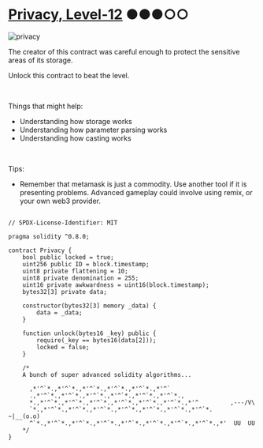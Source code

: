 # [Privacy, Level-12](https://ethernaut.openzeppelin.com/level/0x131c3249e115491E83De375171767Af07906eA36) ●●●○○

![privacy](https://ethernaut.openzeppelin.com/imgs/BigLevel12.svg)

The creator of this contract was careful enough to protect the sensitive areas of its storage.

Unlock this contract to beat the level.

<br>

Things that might help:
- Understanding how storage works
- Understanding how parameter parsing works
- Understanding how casting works

<br>

Tips:
- Remember that metamask is just a commodity.
Use another tool if it is presenting problems.
Advanced gameplay could involve using remix, or your own web3 provider.

##

```solidity
// SPDX-License-Identifier: MIT

pragma solidity ^0.8.0;

contract Privacy {
    bool public locked = true;
    uint256 public ID = block.timestamp;
    uint8 private flattening = 10;
    uint8 private denomination = 255;
    uint16 private awkwardness = uint16(block.timestamp);
    bytes32[3] private data;

    constructor(bytes32[3] memory _data) {
        data = _data;
    }

    function unlock(bytes16 _key) public {
        require(_key == bytes16(data[2]));
        locked = false;
    }

    /*
    A bunch of super advanced solidity algorithms...

      ,*'^`*.,*'^`*.,*'^`*.,*'^`*.,*'^`*.,*'^`
      .,*'^`*.,*'^`*.,*'^`*.,*'^`*.,*'^`*.,*'^`*.,
      *.,*'^`*.,*'^`*.,*'^`*.,*'^`*.,*'^`*.,*'^`*.,*'^         ,---/V\
      `*.,*'^`*.,*'^`*.,*'^`*.,*'^`*.,*'^`*.,*'^`*.,*'^`*.    ~|__(o.o)
      ^`*.,*'^`*.,*'^`*.,*'^`*.,*'^`*.,*'^`*.,*'^`*.,*'^`*.,*'  UU  UU
    */
}
```
